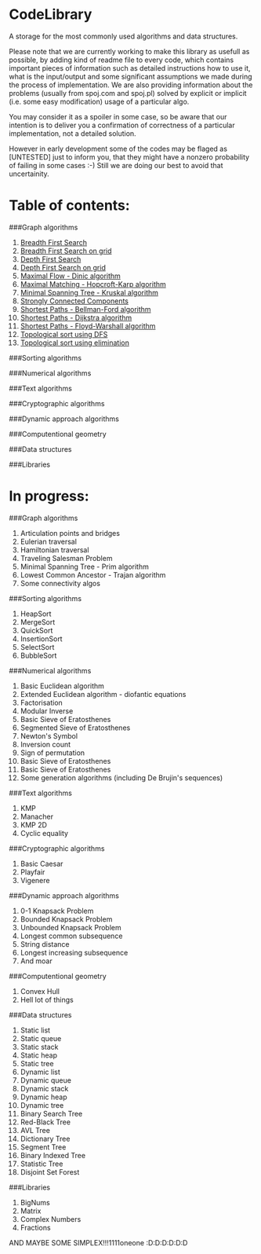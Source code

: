 CodeLibrary
===========

A storage for the most commonly used algorithms and data structures. 

Please note that we are currently working to make this library as usefull as possible, by
adding kind of readme file to every code, which contains important pieces of information
such as detailed instructions how to use it, what is the input/output and some significant assumptions we made
during the process of implementation. We are also providing information about the problems (usually from spoj.com and spoj.pl) 
solved by explicit or implicit (i.e. some easy modification) usage of a particular algo. 

You may consider it as a spoiler in some case, so be aware that our intention is to deliver you a confirmation of correctness of a particular implementation, not a detailed solution.

However in early development some of the codes may be flaged as [UNTESTED] just to inform you, that they might have a nonzero probability of failing in some cases :-) Still we are doing our best to avoid that uncertainity.  

Table of contents:
===========

###Graph algorithms
<ol>
<li><a href=https://github.com/kkapitan/CodeLibrary/tree/master/Graph%20algorithms/Breadth%20First%20Search>Breadth First Search</a></li>

<li><a href=https://github.com/kkapitan/CodeLibrary/tree/master/Graph%20algorithms/Breadth%20First%20Search%20on%20grid>Breadth First Search on grid</a></li>

<li><a href=https://github.com/kkapitan/CodeLibrary/tree/master/Graph%20algorithms/Depth%20First%20Search>Depth First Search</a></li>
<li><a href=https://github.com/kkapitan/CodeLibrary/tree/master/Graph%20algorithms/Depth%20First%20Search%20on%20grid>Depth First Search on grid</a></li>

<li><a href=https://github.com/kkapitan/CodeLibrary/tree/master/Graph%20algorithms/Maximal%20Flow%20-%20Dinic>Maximal Flow - Dinic algorithm</a></li>

<li><a href=https://github.com/kkapitan/CodeLibrary/tree/master/Graph%20algorithms/Maximal%20Matching%20-%20Hopcroft-Karp>Maximal Matching - Hopcroft-Karp algorithm</a></li>

<li><a href=https://github.com/kkapitan/CodeLibrary/tree/master/Graph%20algorithms/Minimal%20Spanning%20Tree%20-%20Kruskal>Minimal Spanning Tree - Kruskal algorithm</a></li>

<li><a href=https://github.com/kkapitan/CodeLibrary/tree/master/Graph%20algorithms/Strongly%20Connected%20Components>Strongly Connected Components</a></li>

<li><a href=https://github.com/kkapitan/CodeLibrary/tree/master/Graph%20algorithms/Shortest%20Paths%20-%20Bellman-Ford>Shortest Paths - Bellman-Ford algorithm</a></li>
<li><a href=https://github.com/kkapitan/CodeLibrary/tree/master/Graph%20algorithms/Shortest%20Paths%20-%20Dijkstra>Shortest Paths - Dijkstra algorithm</a></li>
<li><a href=https://github.com/kkapitan/CodeLibrary/tree/master/Graph%20algorithms/Shortest%20Paths%20-%20Floyd%20Warshall>Shortest Paths - Floyd-Warshall algorithm</a></li>

<li><a href=https://github.com/kkapitan/CodeLibrary/tree/master/Graph%20algorithms/Topological%20Sort%20-%20DFS>Topological sort using DFS</a></li>
<li><a href=https://github.com/kkapitan/CodeLibrary/tree/master/Graph%20algorithms/Topological%20Sort%20-%20Elimination>Topological sort using elimination</a></li>
</ol>

###Sorting algorithms

###Numerical algorithms

###Text algorithms

###Cryptographic algorithms

###Dynamic approach algorithms

###Computentional geometry 

###Data structures

###Libraries

In progress:
===========

###Graph algorithms
<ol>
<li>Articulation points and bridges</li>
<li>Eulerian traversal</li>
<li>Hamiltonian traversal</li>
<li>Traveling Salesman Problem</li>
<li>Minimal Spanning Tree - Prim algorithm</li>
<li>Lowest Common Ancestor - Trajan algorithm</li>
<li>Some connectivity algos</li>
</ol>

###Sorting algorithms

<ol>
<li>HeapSort</li>
<li>MergeSort</li>
<li>QuickSort</li>
<li>InsertionSort</li>
<li>SelectSort</li>
<li>BubbleSort</li>
</ol>

###Numerical algorithms

<ol>
<li>Basic Euclidean algorithm</li>
<li>Extended Euclidean algorithm - diofantic equations</li>
<li>Factorisation</li>
<li>Modular Inverse</li>
<li>Basic Sieve of Eratosthenes</li>
<li>Segmented Sieve of Eratosthenes</li>
<li>Newton's Symbol</li>
<li>Inversion count</li>
<li>Sign of permutation</li>
<li>Basic Sieve of Eratosthenes</li>
<li>Basic Sieve of Eratosthenes</li>
<li>Some generation algorithms (including De Brujin's sequences)</li>

</ol>

###Text algorithms

<ol>
<li>KMP</li>
<li>Manacher</li>
<li>KMP 2D</li>
<li>Cyclic equality</li>
</ol>

###Cryptographic algorithms

<ol>
<li>Basic Caesar</li>
<li>Playfair</li>
<li>Vigenere</li>
</ol>

###Dynamic approach algorithms

<ol>

<li>0-1 Knapsack Problem</li>
<li>Bounded Knapsack Problem</li>
<li>Unbounded Knapsack Problem</li>

<li>Longest common subsequence</li>
<li>String distance</li>
<li>Longest increasing subsequence</li>

<li>And moar</li>


</ol>

###Computentional geometry 

<ol>
<li>Convex Hull</li>
<li>Hell lot of things</li>
</ol>

###Data structures

<ol>

<li>Static list</li>
<li>Static queue</li>
<li>Static stack</li>
<li>Static heap</li>
<li>Static tree</li>

<li>Dynamic list</li>
<li>Dynamic queue</li>
<li>Dynamic stack</li>
<li>Dynamic heap</li>
<li>Dynamic tree</li>

<li>Binary Search Tree</li>
<li>Red-Black Tree</li>
<li>AVL Tree</li>

<li>Dictionary Tree</li>
<li>Segment Tree</li>
<li>Binary Indexed Tree</li>
<li>Statistic Tree</li>

<li>Disjoint Set Forest</li>
</ol>

###Libraries

<ol>

<li>BigNums</li>
<li>Matrix</li>
<li>Complex Numbers</li>
<li>Fractions</li>

</ol>

AND MAYBE SOME SIMPLEX!!!1111oneone :D:D:D:D:D:D
